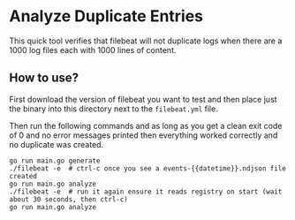 # Analyze Duplicate Entries

This quick tool verifies that filebeat will not duplicate logs when there are a 1000 log files each with 1000 lines of content.

## How to use?

First download the version of filebeat you want to test and then place just the binary into this directory next to the `filebeat.yml` file.

Then run the following commands and as long as you get a clean exit code of 0 and no error messages printed then everything worked correctly and no duplicate was created.

```shell
go run main.go generate
./filebeat -e  # ctrl-c once you see a events-{{datetime}}.ndjson file created
go run main.go analyze
./filebeat -e  # run it again ensure it reads registry on start (wait about 30 seconds, then ctrl-c)
go run main.go analyze
```
